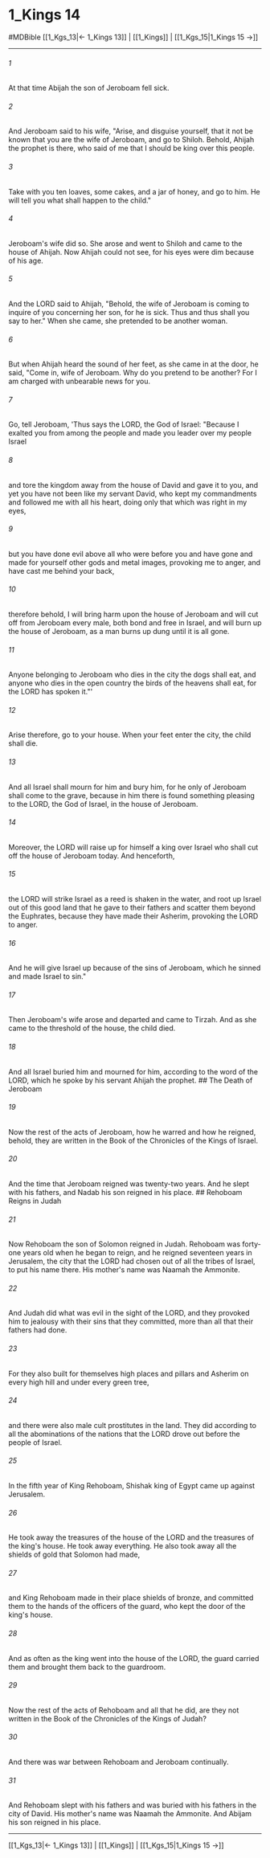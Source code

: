 # 1_Kings 14
#MDBible
[[1_Kgs_13|← 1_Kings 13]] | [[1_Kings]] | [[1_Kgs_15|1_Kings 15 →]]

***

###### 1 
At that time Abijah the son of Jeroboam fell sick. 

###### 2 
And Jeroboam said to his wife, "Arise, and disguise yourself, that it not be known that you are the wife of Jeroboam, and go to Shiloh. Behold, Ahijah the prophet is there, who said of me that I should be king over this people. 

###### 3 
Take with you ten loaves, some cakes, and a jar of honey, and go to him. He will tell you what shall happen to the child." 

###### 4 
Jeroboam's wife did so. She arose and went to Shiloh and came to the house of Ahijah. Now Ahijah could not see, for his eyes were dim because of his age. 

###### 5 
And the LORD said to Ahijah, "Behold, the wife of Jeroboam is coming to inquire of you concerning her son, for he is sick. Thus and thus shall you say to her." When she came, she pretended to be another woman. 

###### 6 
But when Ahijah heard the sound of her feet, as she came in at the door, he said, "Come in, wife of Jeroboam. Why do you pretend to be another? For I am charged with unbearable news for you. 

###### 7 
Go, tell Jeroboam, 'Thus says the LORD, the God of Israel: "Because I exalted you from among the people and made you leader over my people Israel 

###### 8 
and tore the kingdom away from the house of David and gave it to you, and yet you have not been like my servant David, who kept my commandments and followed me with all his heart, doing only that which was right in my eyes, 

###### 9 
but you have done evil above all who were before you and have gone and made for yourself other gods and metal images, provoking me to anger, and have cast me behind your back, 

###### 10 
therefore behold, I will bring harm upon the house of Jeroboam and will cut off from Jeroboam every male, both bond and free in Israel, and will burn up the house of Jeroboam, as a man burns up dung until it is all gone. 

###### 11 
Anyone belonging to Jeroboam who dies in the city the dogs shall eat, and anyone who dies in the open country the birds of the heavens shall eat, for the LORD has spoken it."' 

###### 12 
Arise therefore, go to your house. When your feet enter the city, the child shall die. 

###### 13 
And all Israel shall mourn for him and bury him, for he only of Jeroboam shall come to the grave, because in him there is found something pleasing to the LORD, the God of Israel, in the house of Jeroboam. 

###### 14 
Moreover, the LORD will raise up for himself a king over Israel who shall cut off the house of Jeroboam today. And henceforth, 

###### 15 
the LORD will strike Israel as a reed is shaken in the water, and root up Israel out of this good land that he gave to their fathers and scatter them beyond the Euphrates, because they have made their Asherim, provoking the LORD to anger. 

###### 16 
And he will give Israel up because of the sins of Jeroboam, which he sinned and made Israel to sin." 

###### 17 
Then Jeroboam's wife arose and departed and came to Tirzah. And as she came to the threshold of the house, the child died. 

###### 18 
And all Israel buried him and mourned for him, according to the word of the LORD, which he spoke by his servant Ahijah the prophet. ## The Death of Jeroboam 

###### 19 
Now the rest of the acts of Jeroboam, how he warred and how he reigned, behold, they are written in the Book of the Chronicles of the Kings of Israel. 

###### 20 
And the time that Jeroboam reigned was twenty-two years. And he slept with his fathers, and Nadab his son reigned in his place. ## Rehoboam Reigns in Judah 

###### 21 
Now Rehoboam the son of Solomon reigned in Judah. Rehoboam was forty-one years old when he began to reign, and he reigned seventeen years in Jerusalem, the city that the LORD had chosen out of all the tribes of Israel, to put his name there. His mother's name was Naamah the Ammonite. 

###### 22 
And Judah did what was evil in the sight of the LORD, and they provoked him to jealousy with their sins that they committed, more than all that their fathers had done. 

###### 23 
For they also built for themselves high places and pillars and Asherim on every high hill and under every green tree, 

###### 24 
and there were also male cult prostitutes in the land. They did according to all the abominations of the nations that the LORD drove out before the people of Israel. 

###### 25 
In the fifth year of King Rehoboam, Shishak king of Egypt came up against Jerusalem. 

###### 26 
He took away the treasures of the house of the LORD and the treasures of the king's house. He took away everything. He also took away all the shields of gold that Solomon had made, 

###### 27 
and King Rehoboam made in their place shields of bronze, and committed them to the hands of the officers of the guard, who kept the door of the king's house. 

###### 28 
And as often as the king went into the house of the LORD, the guard carried them and brought them back to the guardroom. 

###### 29 
Now the rest of the acts of Rehoboam and all that he did, are they not written in the Book of the Chronicles of the Kings of Judah? 

###### 30 
And there was war between Rehoboam and Jeroboam continually. 

###### 31 
And Rehoboam slept with his fathers and was buried with his fathers in the city of David. His mother's name was Naamah the Ammonite. And Abijam his son reigned in his place. 

***

[[1_Kgs_13|← 1_Kings 13]] | [[1_Kings]] | [[1_Kgs_15|1_Kings 15 →]]
